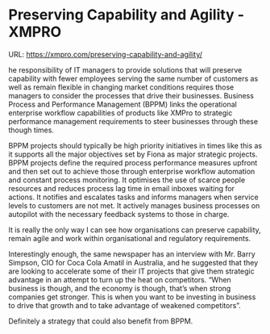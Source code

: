 # Preserving Capability and Agility - XMPRO

URL: https://xmpro.com/preserving-capability-and-agility/

he responsibility of IT managers to provide solutions that will preserve capability with fewer employees serving the same number of customers as well as remain flexible in changing market conditions requires those managers to consider the processes that drive their businesses. Business Process and Performance Management (BPPM) links the operational enterprise workflow capabilities of products like XMPro to strategic performance management requirements to steer businesses through these though times.

BPPM projects should typically be high priority initiatives in times like this as it supports all the major objectives set by Fiona as major strategic projects. BPPM projects define the required process performance measures upfront and then set out to achieve those through enterprise workflow automation and constant process monitoring. It optimises the use of scarce people resources and reduces process lag time in email inboxes waiting for actions. It notifies and escalates tasks and informs managers when service levels to customers are not met. It actively manages business processes on autopilot with the necessary feedback systems to those in charge.

It is really the only way I can see how organisations can preserve capability, remain agile and work within organisational and regulatory requirements.

Interestingly enough, the same newspaper has an interview with Mr. Barry Simpson, CIO for Coca Cola Amatil in Australia, and he suggested that they are looking to accelerate some of their IT projects that give them strategic advantage in an attempt to turn up the heat on competitors. “When business is though, and the economy is though, that’s when strong companies get stronger. This is when you want to be investing in business to drive that growth and to take advantage of weakened competitors”.

Definitely a strategy that could also benefit from BPPM.

